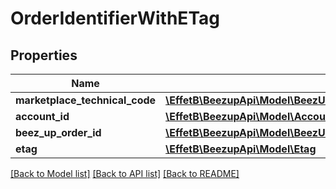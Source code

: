 # OrderIdentifierWithETag

## Properties
Name | Type | Description | Notes
------------ | ------------- | ------------- | -------------
**marketplace_technical_code** | [**\EffetB\BeezupApi\Model\BeezUPCommonMarketplaceTechnicalCode**](BeezUPCommonMarketplaceTechnicalCode.md) |  | 
**account_id** | [**\EffetB\BeezupApi\Model\AccountId**](AccountId.md) |  | 
**beez_up_order_id** | [**\EffetB\BeezupApi\Model\BeezUPOrderId**](BeezUPOrderId.md) |  | 
**etag** | [**\EffetB\BeezupApi\Model\Etag**](Etag.md) |  | 

[[Back to Model list]](../README.md#documentation-for-models) [[Back to API list]](../README.md#documentation-for-api-endpoints) [[Back to README]](../README.md)


